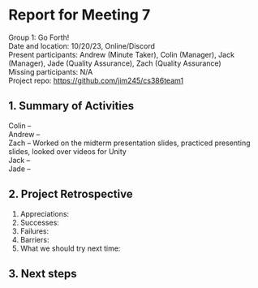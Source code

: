 # Report for Meeting 7
Group 1: Go Forth! <br>
Date and location: 10/20/23, Online/Discord <br>
Present participants: Andrew (Minute Taker), Colin (Manager), Jack (Manager), Jade (Quality Assurance), Zach (Quality Assurance) <br>
Missing participants: N/A <br>
Project repo: https://github.com/jim245/cs386team1 <br>

## 1. Summary of Activities
Colin – <br>
Andrew – <br>
Zach – Worked on the midterm presentation slides, practiced presenting slides, looked over videos for Unity <br>
Jack – <br>
Jade – <br>

## 2. Project Retrospective
  1. Appreciations: <br>
  2. Successes: <br>
  3. Failures: <br>
  4. Barriers:<br>
  5. What we should try next time: <br>

## 3. Next steps

